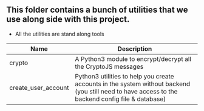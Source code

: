 
## This folder contains a bunch of utilities that we use along side with this project.

* All the utilities are stand along tools

| Name                | Description                                                                                                                                       |
|---------------------|---------------------------------------------------------------------------------------------------------------------------------------------------|
| crypto              | A Python3 module to encrypt/decrypt all the CryptoJS messages                                                                                     |
| create_user_account | Python3 utilities to help you create accounts in the system without backend (you still need to have access to the backend config file & database) |

